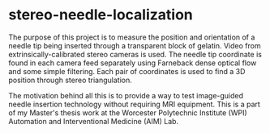# stereo-needle-localization
The purpose of this project is to measure the position and orientation of a needle tip being inserted through a transparent block of gelatin. Video from extrinsically-calibrated stereo cameras is used. The needle tip coordinate is found in each camera feed separately using Farneback dense optical flow and some simple filtering. Each pair of coordinates is used to find a 3D position through stereo triangulation.

The motivation behind all this is to provide a way to test image-guided needle insertion technology without requiring MRI equipment. This is a part of my Master's thesis work at the Worcester Polytechnic Institute (WPI) Automation and Interventional Medicine (AIM) Lab.
